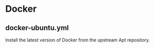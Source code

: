 Docker
======

docker-ubuntu.yml
------------

Install the latest version of Docker from the upstream Apt repository.